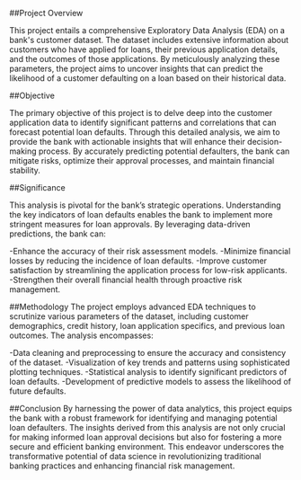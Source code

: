 ##Project Overview

This project entails a comprehensive Exploratory Data Analysis (EDA) on a bank's customer dataset. The dataset includes extensive information about customers who have applied for loans, their previous application details, and the outcomes of those applications. By meticulously analyzing these parameters, the project aims to uncover insights that can predict the likelihood of a customer defaulting on a loan based on their historical data.

##Objective

The primary objective of this project is to delve deep into the customer application data to identify significant patterns and correlations that can forecast potential loan defaults. Through this detailed analysis, we aim to provide the bank with actionable insights that will enhance their decision-making process. By accurately predicting potential defaulters, the bank can mitigate risks, optimize their approval processes, and maintain financial stability.

##Significance

This analysis is pivotal for the bank’s strategic operations. Understanding the key indicators of loan defaults enables the bank to implement more stringent measures for loan approvals. By leveraging data-driven predictions, the bank can:

-Enhance the accuracy of their risk assessment models.
-Minimize financial losses by reducing the incidence of loan defaults.
-Improve customer satisfaction by streamlining the application process for low-risk applicants.
-Strengthen their overall financial health through proactive risk management.

##Methodology
The project employs advanced EDA techniques to scrutinize various parameters of the dataset, including customer demographics, credit history, loan application specifics, and previous loan outcomes. The analysis encompasses:

-Data cleaning and preprocessing to ensure the accuracy and consistency of the dataset.
-Visualization of key trends and patterns using sophisticated plotting techniques.
-Statistical analysis to identify significant predictors of loan defaults.
-Development of predictive models to assess the likelihood of future defaults.

##Conclusion
By harnessing the power of data analytics, this project equips the bank with a robust framework for identifying and managing potential loan defaulters. The insights derived from this analysis are not only crucial for making informed loan approval decisions but also for fostering a more secure and efficient banking environment. This endeavor underscores the transformative potential of data science in revolutionizing traditional banking practices and enhancing financial risk management.






